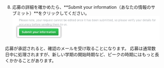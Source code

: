 8. 応募の詳細を確かめたら、**Submit your information（あなたの情報のサブミット）**をクリックしてください。 ![あなたの情報のサブミットボタン](/assets/images/help/education/submit-your-information-button.png)

 応募が承認されると、確認のメールを受け取ることになります。 応募は通常数日中に処理されますが、新しい学期の開始時期など、ピークの時期にはもっと長くかかることがあります。
